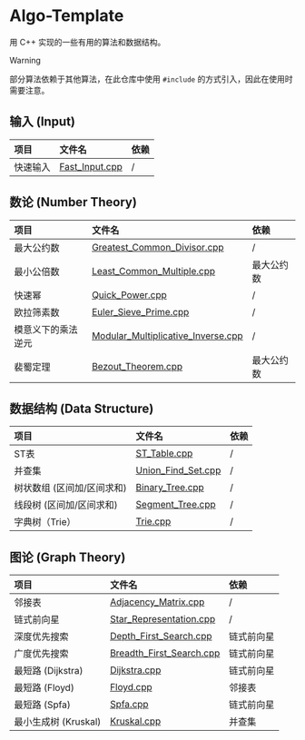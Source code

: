 # Algo-Template

用 C++ 实现的一些有用的算法和数据结构。

> [!WARNING]
> 部分算法依赖于其他算法，在此仓库中使用 `#include` 的方式引入，因此在使用时需要注意。

## 输入 (Input)

| 项目 | 文件名 | 依赖 |
| :--- | :--- | :--- |
| 快速输入 | [Fast_Input.cpp](./Input/Fast_Input.cpp) | / |

## 数论 (Number Theory)

| 项目 | 文件名 | 依赖 |
| :--- | :--- | :--- |
| 最大公约数 | [Greatest_Common_Divisor.cpp](./Number_Theory/Greatest_Common_Divisor.cpp) | / |
| 最小公倍数 | [Least_Common_Multiple.cpp](./Number_Theory/Least_Common_Multiple.cpp) | 最大公约数 |
| 快速幂 | [Quick_Power.cpp](./Number_Theory/Quick_Power.cpp) | / |
| 欧拉筛素数 | [Euler_Sieve_Prime.cpp](./Number_Theory/Euler_Sieve_Prime.cpp) | / |
| 模意义下的乘法逆元 | [Modular_Multiplicative_Inverse.cpp](./Number_Theory/Modular_Multiplicative_Inverse.cpp) | / |
| 裴蜀定理 | [Bezout_Theorem.cpp](./Number_Theory/Bezout_Theorem.cpp) | 最大公约数 |

## 数据结构 (Data Structure)

| 项目 | 文件名 | 依赖 |
| :--- | :--- | :--- |
| ST表 | [ST_Table.cpp](./Data_Structure/ST_Table.cpp) | / |
| 并查集 | [Union_Find_Set.cpp](./Data_Structure/Union_Find_Set.cpp) | / |
| 树状数组 (区间加/区间求和) | [Binary_Tree.cpp](/Data_Structure/Binary_Tree.cpp) | / |
| 线段树 (区间加/区间求和) | [Segment_Tree.cpp](./Data_Structure/Segment_Tree.cpp) | / |
| 字典树（Trie） | [Trie.cpp](./Data_Structure/Trie.cpp) | / |

## 图论 (Graph Theory)

| 项目 | 文件名 | 依赖 |
| :--- | :--- | :--- |
| 邻接表 | [Adjacency_Matrix.cpp](./Graph_Theory/Adjacency_Matrix.cpp) | / |
| 链式前向星 | [Star_Representation.cpp](./Graph_Theory/Star_Representation.cpp) | / |
| 深度优先搜索 | [Depth_First_Search.cpp](./Graph_Theory/Depth_First_Search.cpp) | 链式前向星 |
| 广度优先搜索 | [Breadth_First_Search.cpp](./Graph_Theory/Breadth_First_Search.cpp) | 链式前向星 |
| 最短路 (Dijkstra) | [Dijkstra.cpp](./Graph_Theory/Dijkstra.cpp) | 链式前向星 |
| 最短路 (Floyd) | [Floyd.cpp](./Graph_Theory/Floyd.cpp) | 邻接表 |
| 最短路 (Spfa) | [Spfa.cpp](./Graph%20Theory/Spfa.cpp) | 链式前向星 |
| 最小生成树 (Kruskal) | [Kruskal.cpp](./Graph_Theory/Kruskal.cpp) | 并查集 |
